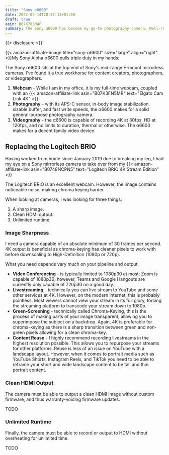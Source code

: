 ```yaml
---
title: "Sony α6600"
date: 2022-05-14T20:47:12+01:00
draft: true
asin: B07X78SMWP
summary: The Sony α6600 has become my go-to photography camera. Well-rounded for photography, videography, and as a streaming camera or live broadcasts to Facebook Live and Youtube.
---
```


{{< disclosure >}}

{{< amazon-affiliate-image title="sony-α6600" size="large" align="right" >}}My Sony Alpha α6600 pulls triple duty in my hands:

The Sony α6600 sits at the top end of Sony's mid-range E-mount mirrorless cameras. I've found it a true workhorse for content creators, photographers, or videographers.

1. **Webcam** - While I am in my office, it is my full-time webcam, coupled with an {{< amazon-affiliate-link asin="B07K3FN5MR" text="Elgato Cam Link 4K" >}}.
1. **Photography** - with its APS-C sensor, in-body image stabilization, sizable buffer, and fast write speeds, the α6600 makes for a solid general-purpose photography camera.
1. **Videography** - the α6600 is capable of recording 4K at 30fps, HD at 120fps, and no limits to duration, thermal or otherwise. The α6600 makes for a decent family video device.

## Replacing the Logitech BRIO

Having worked from home since January 2019 due to breaking my leg, I had my eye on a Sony mirrorless camera to take over from my {{< amazon-affiliate-link asin="B0748NCPN5" text="Logitech BRIO 4K Stream Edition" >}}.

The Logitech BRIO is an excellent webcam. However, the image contains noticeable noise, making chroma keying harder.

When looking at cameras, I was looking for three things:

1. A sharp image.
1. Clean HDMI output.
1. Unlimited runtime.

### Image Sharpness

I need a camera capable of an absolute minimum of 30 frames per second. 4K output is beneficial as chroma-keying has cleaner pixels to work with before downscaling to High-Definition (1080p or 720p).

What you need depends very much on your pipeline and output:

* **Video Conferencing** - is typically limited to 1080p30 at most; Zoom is capable of 1080p30; however, Teams and Google Hangouts are currently only capable of 720p30 on a good day.
* **Livestreaming** - technically you can live stream to YouTube and some other services at 4K. However, on the modern internet, this is probably pointless. Most viewers cannot view your stream in its full glory, forcing the streaming platform to transcode your stream down to 1080p.
* **Green-Screening** - technically called Chroma-Keying, this is the process of making parts of your image transparent, allowing you to superimpose the subject on a backdrop. Again, 4K is preferable for chroma-keying as there is a sharp transition between green and non-green pixels allowing for a clean chroma-key.
* **Content Reuse** - I highly recommend recording livestreams in the highest resolution possible. This allows you to repurpose your streams for other platforms. Reuse is less of an issue on YouTube with a landscape layout. However, when it comes to portrait media such as YouTube Shorts, Instagram Reels, and TikTok you need to be able to reframe your short and wide landscape content to be tall and thin portrait content.

### Clean HDMI Output

The camera must be able to output a clean HDMI image without custom firmware, and thus warranty-voiding firmware updates.

TODO

### Unlimited Runtime

Finally, the camera must be able to record or output to HDMI without overheating for unlimited time.

TODO